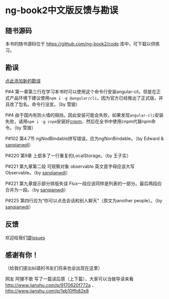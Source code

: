 # ng-book2中文版反馈与勘误

## 随书源码

本书的随书源码位于 <https://github.com/ng-book2/code> 库中，可下载以供练习。

## 勘误

[点此添加新的勘误](https://github.com/ng-book2/book/issues?q=is%3Aissue)

P#4 第一章第三行在学习本书时可以使用这个命令行安装angular-cli，但是在正式产品环境下建议使用`npm i -g @angular/cli`，因为官方已经推出了正式版，并且改了包名。命令行没变。（by 雪狼）

P#4 由于国内有防火墙的阻挡，因此安装可能会失败，如果发现`angular-cli`安装失败，请用`npm i -g cnpm`安装好[cnpm](https://cnpmjs.org/)，然后在全书中使用cnpm代替npm命令。（by 雪狼）

P#102 第4.7节 ngNodBindable拼写错误，应为ngNonBindable。（by Edward & [sanqianwdj](https://github.com/sanqianwdj)）

P#220 第9章 上部多了一行重复的LocalStorage。（by 王子实）

P#221 第九章第二段 可观察对象 observable 英文首字母应该大写 Observable。（by [sanqianwdj](https://github.com/sanqianwdj)）

P#221 第九章提示部分排版失误 Flux一段应该同样是列表的一部分。最后两段应合并为一段。（by [sanqianwdj](https://github.com/sanqianwdj)）

P#225 第四行应为“你可以点击会话和别人聊天”（原文为another people）。（by [sanqianwdj](https://github.com/sanqianwdj)）

## 反馈

欢迎给我们[提issues](https://github.com/ng-book2/book/issues/new)

## 感谢有你！

（给我们提出纠错的书友们将来也会出现在这里）

网友 阿狸不歌 写了一篇读后感（上下篇），大家可以当做导读来看 <http://www.jianshu.com/p/9170620f772a> 、 <http://www.jianshu.com/p/1eb10ffb82e8>


